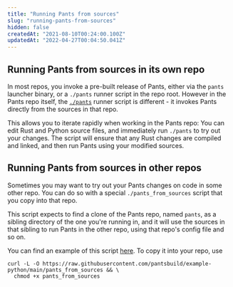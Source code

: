```yaml
---
title: "Running Pants from sources"
slug: "running-pants-from-sources"
hidden: false
createdAt: "2021-08-10T00:24:00.100Z"
updatedAt: "2022-04-27T00:04:50.041Z"
---
```

Running Pants from sources in its own repo
------------------------------------------

In most repos, you invoke a pre-built release of Pants, either via the `pants` launcher binary, or a `./pants` runner script in the repo root. However in the Pants repo itself, the [`./pants`](https://github.com/pantsbuild/pants/blob/main/pants) runner script is different - it invokes Pants directly from the sources in that repo. 

This allows you to iterate rapidly when working in the Pants repo: You can edit Rust and Python source files, and immediately run `./pants` to try out your changes. The script will ensure that any Rust changes are compiled and linked, and then run Pants using your modified sources.

Running Pants from sources in other repos
-----------------------------------------

Sometimes you may want to try out your Pants changes on code in some other repo. You can do so with a special `./pants_from_sources` script that you copy into that repo. 

This script expects to find a clone of the Pants repo, named `pants`, as a sibling directory of the one you're running in, and it will use the sources in that sibling to run Pants in the other repo, using that repo's config file and so on.

You can find an example of this script [here](https://github.com/pantsbuild/example-python/blob/main/pants_from_sources). To copy it into your repo, use 

```
curl -L -O https://raw.githubusercontent.com/pantsbuild/example-python/main/pants_from_sources && \
  chmod +x pants_from_sources
```

